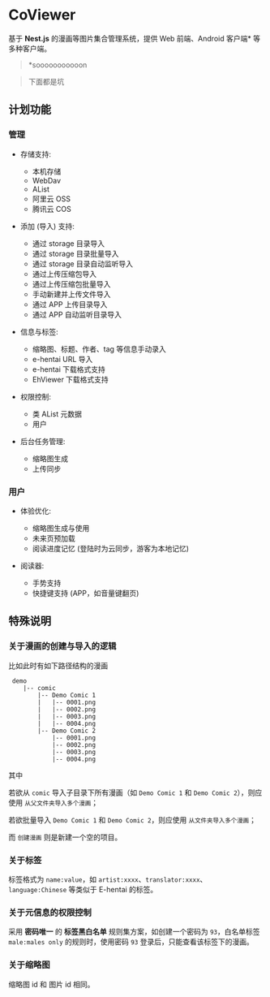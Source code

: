 # CoViewer

基于 **Nest.js** 的漫画等图片集合管理系统，提供 Web 前端、Android 客户端* 等多种客户端。

> *sooooooooooon

> 下面都是坑

## 计划功能

### 管理

- 存储支持:

    - 本机存储
    - WebDav
    - AList
    - 阿里云 OSS
    - 腾讯云 COS

- 添加 (导入) 支持: 

    - 通过 storage 目录导入
    - 通过 storage 目录批量导入
    - 通过 storage 目录自动监听导入
    - 通过上传压缩包导入
    - 通过上传压缩包批量导入
    - 手动新建并上传文件导入
    - 通过 APP 上传目录导入
    - 通过 APP 自动监听目录导入

- 信息与标签:

    - 缩略图、标题、作者、tag 等信息手动录入
    - e-hentai URL 导入
    - e-hentai 下载格式支持
    - EhViewer 下载格式支持

- 权限控制:

    - 类 AList 元数据
    - 用户

- 后台任务管理:

    - 缩略图生成
    - 上传同步

### 用户

- 体验优化:

    - 缩略图生成与使用
    - 未来页预加载
    - 阅读进度记忆 (登陆时为云同步，游客为本地记忆)

- 阅读器:

    - 手势支持
    - 快捷键支持 (APP，如音量键翻页)

## 特殊说明

### 关于漫画的创建与导入的逻辑

比如此时有如下路径结构的漫画

```
 demo
    |-- comic
        |-- Demo Comic 1
        |   |-- 0001.png
        |   |-- 0002.png
        |   |-- 0003.png
        |   |-- 0004.png
        |-- Demo Comic 2
            |-- 0001.png
            |-- 0002.png
            |-- 0003.png
            |-- 0004.png
```

其中

若欲从 `comic` 导入子目录下所有漫画（如 `Demo Comic 1` 和 `Demo Comic 2`），则应使用 `从父文件夹导入多个漫画`；

若欲批量导入 `Demo Comic 1` 和 `Demo Comic 2`，则应使用 `从文件夹导入多个漫画`；

而 `创建漫画` 则是新建一个空的项目。

### 关于标签

标签格式为 `name:value`，如 `artist:xxxx`、`translator:xxxx`、`language:Chinese` 等类似于 E-hentai 的标签。

### 关于元信息的权限控制

采用 **密码唯一** 的 **标签黑白名单** 规则集方案，如创建一个密码为 `93`，白名单标签 `male:males only` 的规则时，使用密码 `93` 登录后，只能查看该标签下的漫画。

### 关于缩略图

缩略图 id 和 图片 id 相同。